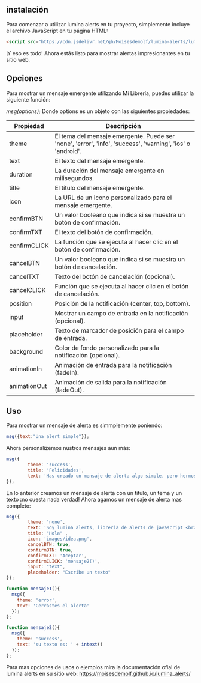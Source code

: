 ## instalación
Para comenzar a utilizar lumina alerts en tu proyecto, simplemente incluye el archivo JavaScript en tu página HTML:

```html
<script src="https://cdn.jsdelivr.net/gh/Moisesdemolf/lumina-alerts/lumina-alerts.js"></script>
```

¡Y eso es todo! Ahora estás listo para mostrar alertas impresionantes en tu sitio web.
## Opciones
Para mostrar un mensaje emergente utilizando Mi Librería, puedes utilizar la siguiente función:

*msg(options);*
Donde options es un objeto con las siguientes propiedades:

| Propiedad        | Descripción                                                   |
|------------------|---------------------------------------------------------------|
| theme            | El tema del mensaje emergente. Puede ser 'none', 'error', 'info', 'success', 'warning', 'ios' o 'android'. |
| text             | El texto del mensaje emergente.                                |
| duration         | La duración del mensaje emergente en milisegundos.             |
| title            | El título del mensaje emergente.                               |
| icon             | La URL de un icono personalizado para el mensaje emergente.    |
| confirmBTN       | Un valor booleano que indica si se muestra un botón de confirmación. |
| confirmTXT       | El texto del botón de confirmación.                            |
| confirmCLICK     | La función que se ejecuta al hacer clic en el botón de confirmación. |
| cancelBTN        | Un valor booleano que indica si se muestra un botón de cancelación. |
| cancelTXT        | Texto del botón de cancelación (opcional).                     |
| cancelCLICK      | Función que se ejecuta al hacer clic en el botón de cancelación. |
| position         | Posición de la notificación (center, top, bottom).              |
| input            | Mostrar un campo de entrada en la notificación (opcional).     |
| placeholder      | Texto de marcador de posición para el campo de entrada.         |
| background       | Color de fondo personalizado para la notificación (opcional).  |
| animationIn      | Animación de entrada para la notificación (fadeIn).             |
| animationOut     | Animación de salida para la notificación (fadeOut).             |

## Uso
Para mostrar un mensaje de alerta es simmplemente poniendo:

```javascript
msg({text:"Una alert simple"});
```
Ahora personalizemos nustros mensajes aun más:
```javascript
msg({
        theme: 'success',
        title: 'Felicidades',
        text: 'Has creado un mensaje de alerta algo simple, pero hermoso.'
});
```
En lo anterior creamos un mensaje de alerta con un titulo, un tema y un texto ¡no cuesta nada verdad!
Ahora agamos un mensaje de alerta mas completo:
```javascript
msg({
        theme: 'none', 
        text: 'Soy lumina alerts, libreria de alerts de javascript <br>Bienvenido',
        title: "Hola" ,
        icon: 'images/idea.png',
        cancelBTN: true,
        confirmBTN: true,
        confirmTXT: 'Aceptar',
        confirmCLICK: 'mensaje2()',
        input: "text",
        placeholder: "Escribe un texto"
});

function mensaje1(){
  msg({
    theme: 'error',
    text: 'Cerrastes el alerta'
  });
};

function mensaje2(){
  msg({
    theme: 'success',
    text: 'su texto es: ' + intext()
  });
};
```

Para mas opciones de usos o ejemplos mira la documentación ofial de lumina alerts en su sitio web: https://moisesdemolf.github.io/lumina_alerts/
